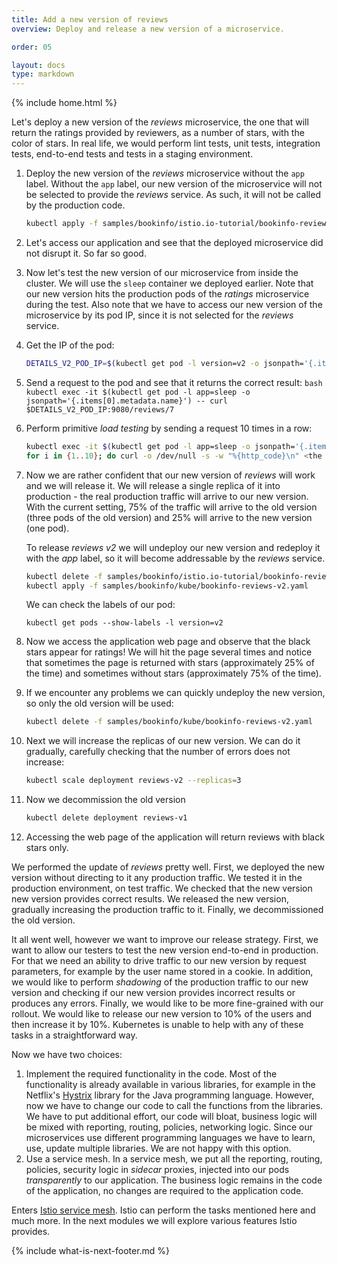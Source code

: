```yaml
---
title: Add a new version of reviews
overview: Deploy and release a new version of a microservice.

order: 05

layout: docs
type: markdown
---
```

{% include home.html %}

Let's deploy a new version of the _reviews_ microservice, the one that will return the ratings provided by reviewers, as a number of stars, with the color of stars. In real life, we would perform lint tests, unit tests, integration tests, end-to-end tests and tests in a staging environment.

1. Deploy the new version of the _reviews_ microservice without the `app` label. Without the `app` label, our new version of the microservice will not be selected to provide the _reviews_ service. As such, it will not be called by the production code.
   ```bash
   kubectl apply -f samples/bookinfo/istio.io-tutorial/bookinfo-reviews-v2-without-app-label.yaml
   ```

2. Let's access our application and see that the deployed microservice did not disrupt it. So far so good.

3. Now let's test the new version of our microservice from inside the cluster. We will use the `sleep` container we deployed earlier. Note that our new version hits the production pods of the _ratings_ microservice during the test. Also note that we have to access our new version of the microservice by its pod IP, since it is not selected for the _reviews_ service.

  1. Get the IP of the pod:
     ```bash
     DETAILS_V2_POD_IP=$(kubectl get pod -l version=v2 -o jsonpath='{.items[0].status.podIP}')
     ```
  2. Send a request to the pod and see that it returns the correct result:
    ```bash
    kubectl exec -it $(kubectl get pod -l app=sleep -o jsonpath='{.items[0].metadata.name}') -- curl $DETAILS_V2_POD_IP:9080/reviews/7
    ```
  3. Perform primitive _load testing_ by sending a request 10 times in a row:
     ```bash
     kubectl exec -it $(kubectl get pod -l app=sleep -o jsonpath='{.items[0].metadata.name}') bash
     for i in {1..10}; do curl -o /dev/null -s -w "%{http_code}\n" <the value of DETAILS_V2_POD_IP>:9080/reviews/7; done
     ```
4. Now we are rather confident that our new version of _reviews_ will work and we will release it. We will release a single replica of it into production - the real production traffic will arrive to our new version. With the current setting, 75% of the traffic will arrive to the old version (three pods of the old version) and 25% will arrive to the new version (one pod).

   To release _reviews v2_ we will undeploy our new version and redeploy it with the _app_ label, so it will become addressable by the _reviews_ service.

   ```bash
   kubectl delete -f samples/bookinfo/istio.io-tutorial/bookinfo-reviews-v2-without-app-label.yaml
   kubectl apply -f samples/bookinfo/kube/bookinfo-reviews-v2.yaml
   ```

   We can check the labels of our pod:
   ```
   kubectl get pods --show-labels -l version=v2
   ```
5. Now we access the application web page and observe that the black stars appear for ratings! We will hit the page several times and notice that sometimes the page is returned with stars (approximately 25% of the time) and sometimes without stars (approximately 75% of the time).

6. If we encounter any problems we can quickly undeploy the new version, so only the old version will be used:
   ```bash
   kubectl delete -f samples/bookinfo/kube/bookinfo-reviews-v2.yaml
   ```

7. Next we will increase the replicas of our new version. We can do it gradually, carefully checking that the number of errors does not increase:
   ```bash
   kubectl scale deployment reviews-v2 --replicas=3
   ```
8. Now we decommission the old version
   ```bash
   kubectl delete deployment reviews-v1
   ```

9. Accessing the web page of the application will return reviews with black stars only.

We performed the update of _reviews_ pretty well. First, we deployed the new version without directing to it any production traffic. We tested it in the production environment, on test traffic. We checked that the new version new version provides correct results. We released the new version, gradually increasing the production traffic to it. Finally, we decommissioned the old version.

It all went well, however we want to improve our release strategy. First, we want to allow our testers to test the new version end-to-end in production. For that we need an ability to drive traffic to our new version by request parameters, for example by the user name stored in a cookie. In addition, we would like to perform _shadowing_ of the production traffic to our new version and checking if our new version provides incorrect results or produces any errors. Finally, we would like to be more fine-grained with our rollout. We would like to release our new version to 10% of the users and then increase it by 10%. Kubernetes is unable to help with any of these tasks in a straightforward way.

Now we have two choices:
1. Implement the required functionality in the code. Most of the functionality is already available in various libraries, for example in the Netflix's [Hystrix](https://github.com/Netflix/Hystrix) library  for the Java programming language. However, now we have to change our code to call the functions from the libraries. We have to put additional effort, our code will bloat, business logic will be mixed with reporting, routing, policies, networking logic. Since our microservices use different programming languages we have to learn, use, update multiple libraries. We are not happy with this option.
2. Use a service mesh. In a service mesh, we put all the reporting, routing, policies, security logic in _sidecar_ proxies, injected into our pods *transparently* to our application. The business logic remains in the code of the application, no changes are required to the application code.

Enters [Istio service mesh]({{home}}). Istio can perform the tasks mentioned here and much more. In the next modules we will explore various features Istio provides.

{% include what-is-next-footer.md %}
